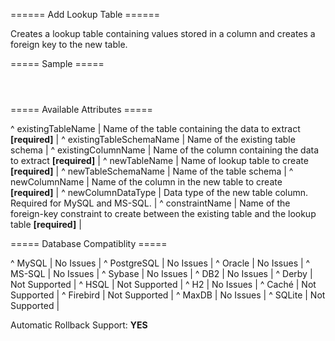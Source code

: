 ====== Add Lookup Table ======

Creates a lookup table containing values stored in a column and creates a foreign key to the new table.

===== Sample =====

<code xml>
<addLookupTable
    existingTableName="address" existingColumnName="state"
    newTableName="state" newColumnName="abbreviation"
    constraintName="fk_address_state"
/>
</code>


===== Available Attributes =====

^ existingTableName  | Name of the table containing the data to extract **[required]**  | 
^ existingTableSchemaName  | Name of the existing table schema  | 
^ existingColumnName  | Name of the column containing the data to extract **[required]**  | 
^ newTableName  | Name of lookup table to create **[required]**  | 
^ newTableSchemaName  | Name of the table schema  | 
^ newColumnName  | Name of the column in the new table to create **[required]**  | 
^ newColumnDataType  | Data type of the new table column.  Required for MySQL and MS-SQL. |
^ constraintName  | Name of the foreign-key constraint to create between the existing table and the lookup table **[required]**  | 


===== Database Compatiblity =====

^ MySQL  | No Issues  | 
^ PostgreSQL  | No Issues  | 
^ Oracle  | No Issues  | 
^ MS-SQL  | No Issues  | 
^ Sybase  | No Issues  | 
^ DB2  | No Issues  | 
^ Derby  | Not Supported  | 
^ HSQL  | Not Supported  | 
^ H2  | No Issues  | 
^ Caché  | Not Supported  | 
^ Firebird  | Not Supported  | 
^ MaxDB  | No Issues  | 
^ SQLite  | Not Supported  |

Automatic Rollback Support: **YES**